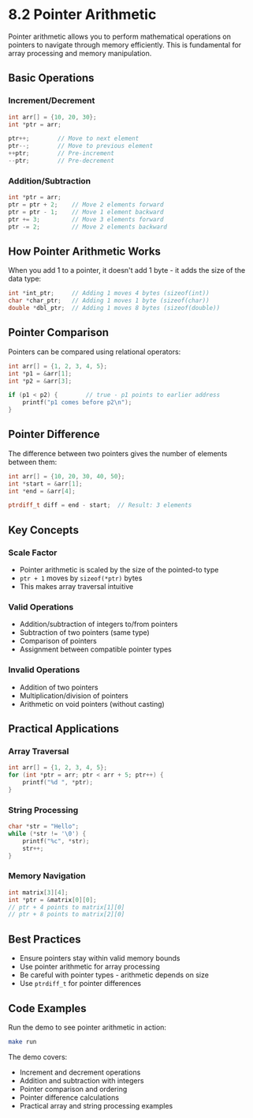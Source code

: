 # 8.2 Pointer Arithmetic

Pointer arithmetic allows you to perform mathematical operations on pointers to navigate through memory efficiently. This is fundamental for array processing and memory manipulation.

## Basic Operations

### **Increment/Decrement**
```c
int arr[] = {10, 20, 30};
int *ptr = arr;

ptr++;        // Move to next element
ptr--;        // Move to previous element
++ptr;        // Pre-increment
--ptr;        // Pre-decrement
```

### **Addition/Subtraction**
```c
int *ptr = arr;
ptr = ptr + 2;    // Move 2 elements forward
ptr = ptr - 1;    // Move 1 element backward
ptr += 3;         // Move 3 elements forward
ptr -= 2;         // Move 2 elements backward
```

## How Pointer Arithmetic Works

When you add 1 to a pointer, it doesn't add 1 byte - it adds the size of the data type:

```c
int *int_ptr;     // Adding 1 moves 4 bytes (sizeof(int))
char *char_ptr;   // Adding 1 moves 1 byte (sizeof(char))
double *dbl_ptr;  // Adding 1 moves 8 bytes (sizeof(double))
```

## Pointer Comparison

Pointers can be compared using relational operators:

```c
int arr[] = {1, 2, 3, 4, 5};
int *p1 = &arr[1];
int *p2 = &arr[3];

if (p1 < p2) {        // true - p1 points to earlier address
    printf("p1 comes before p2\n");
}
```

## Pointer Difference

The difference between two pointers gives the number of elements between them:

```c
int arr[] = {10, 20, 30, 40, 50};
int *start = &arr[1];
int *end = &arr[4];

ptrdiff_t diff = end - start;  // Result: 3 elements
```

## Key Concepts

### **Scale Factor**
- Pointer arithmetic is scaled by the size of the pointed-to type
- `ptr + 1` moves by `sizeof(*ptr)` bytes
- This makes array traversal intuitive

### **Valid Operations**
- Addition/subtraction of integers to/from pointers
- Subtraction of two pointers (same type)
- Comparison of pointers
- Assignment between compatible pointer types

### **Invalid Operations**
- Addition of two pointers
- Multiplication/division of pointers
- Arithmetic on void pointers (without casting)

## Practical Applications

### **Array Traversal**
```c
int arr[] = {1, 2, 3, 4, 5};
for (int *ptr = arr; ptr < arr + 5; ptr++) {
    printf("%d ", *ptr);
}
```

### **String Processing**
```c
char *str = "Hello";
while (*str != '\0') {
    printf("%c", *str);
    str++;
}
```

### **Memory Navigation**
```c
int matrix[3][4];
int *ptr = &matrix[0][0];
// ptr + 4 points to matrix[1][0]
// ptr + 8 points to matrix[2][0]
```

## Best Practices

- Ensure pointers stay within valid memory bounds
- Use pointer arithmetic for array processing
- Be careful with pointer types - arithmetic depends on size
- Use `ptrdiff_t` for pointer differences

## Code Examples

Run the demo to see pointer arithmetic in action:
```bash
make run
```

The demo covers:
- Increment and decrement operations
- Addition and subtraction with integers
- Pointer comparison and ordering
- Pointer difference calculations
- Practical array and string processing examples
